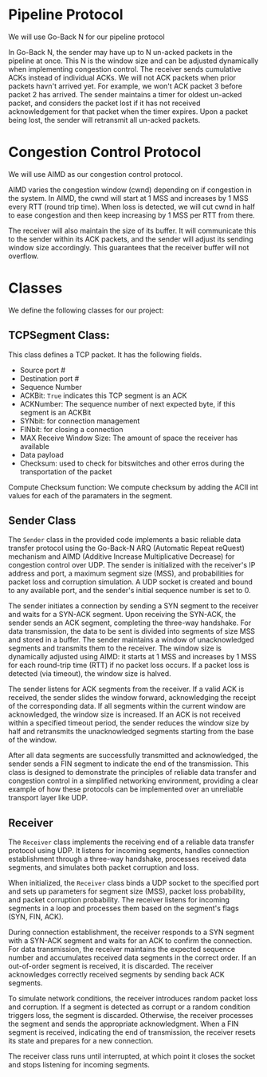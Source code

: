 # Pipeline Protocol
We will use Go-Back N for our pipeline protocol

In Go-Back N, the sender may have up to N un-acked packets in the pipeline at once. This N is the window size and can be adjusted dynamically when implementing congestion control. The receiver sends cumulative ACKs instead of individual ACKs. We will not ACK packets when prior packets havn't arrived yet. For example, we won't ACK packet 3 before packet 2 has arrived. The sender maintains a timer for oldest un-acked packet, and considers the packet lost if it has not received acknowledgement for that packet when the timer expires. Upon a packet being lost, the sender will retransmit all un-acked packets.

# Congestion Control Protocol
We will use AIMD as our congestion control protocol.

AIMD varies the congestion window (cwnd) depending on if congestion in the system. In AIMD, the cwnd will start at 1 MSS and increases by 1 MSS every RTT (round trip time). When loss is detected, we will cut cwnd in half to ease congestion and then keep increasing by 1 MSS per RTT from there.

The receiver will also maintain the size of its buffer. It will communicate this to the sender within its ACK packets, and the sender will adjust its sending window size accordingly. This guarantees that the receiver buffer will not overflow.

# Classes
We define the following classes for our project:

## TCPSegment Class:
This class defines a TCP packet. It has the following fields.
- Source port #
- Destination port #
- Sequence Number
- ACKBit: `True` indicates this TCP segment is an ACK
- ACKNumber: The sequence number of next expected byte, if this segment is an ACKBit
- SYNbit: for connection management
- FINbit: for closing a connection
- MAX Receive Window Size: The amount of space the receiver has available
- Data payload
- Checksum: used to check for bitswitches and other erros during the transportation of the packet

Compute Checksum function:
We compute checksum by adding the ACII int values for each of the paramaters in the segment.

## Sender Class

The `Sender` class in the provided code implements a basic reliable data transfer protocol using the Go-Back-N ARQ (Automatic Repeat reQuest) mechanism and AIMD (Additive Increase Multiplicative Decrease) for congestion control over UDP. The sender is initialized with the receiver's IP address and port, a maximum segment size (MSS), and probabilities for packet loss and corruption simulation. A UDP socket is created and bound to any available port, and the sender's initial sequence number is set to 0.

The sender initiates a connection by sending a SYN segment to the receiver and waits for a SYN-ACK segment. Upon receiving the SYN-ACK, the sender sends an ACK segment, completing the three-way handshake. For data transmission, the data to be sent is divided into segments of size MSS and stored in a buffer. The sender maintains a window of unacknowledged segments and transmits them to the receiver. The window size is dynamically adjusted using AIMD: it starts at 1 MSS and increases by 1 MSS for each round-trip time (RTT) if no packet loss occurs. If a packet loss is detected (via timeout), the window size is halved.

The sender listens for ACK segments from the receiver. If a valid ACK is received, the sender slides the window forward, acknowledging the receipt of the corresponding data. If all segments within the current window are acknowledged, the window size is increased. If an ACK is not received within a specified timeout period, the sender reduces the window size by half and retransmits the unacknowledged segments starting from the base of the window.

After all data segments are successfully transmitted and acknowledged, the sender sends a FIN segment to indicate the end of the transmission. This class is designed to demonstrate the principles of reliable data transfer and congestion control in a simplified networking environment, providing a clear example of how these protocols can be implemented over an unreliable transport layer like UDP.

## Receiver

The `Receiver` class implements the receiving end of a reliable data transfer protocol using UDP. It listens for incoming segments, handles connection establishment through a three-way handshake, processes received data segments, and simulates both packet corruption and loss. 

When initialized, the `Receiver` class binds a UDP socket to the specified port and sets up parameters for segment size (MSS), packet loss probability, and packet corruption probability. The receiver listens for incoming segments in a loop and processes them based on the segment's flags (SYN, FIN, ACK).

During connection establishment, the receiver responds to a SYN segment with a SYN-ACK segment and waits for an ACK to confirm the connection. For data transmission, the receiver maintains the expected sequence number and accumulates received data segments in the correct order. If an out-of-order segment is received, it is discarded. The receiver acknowledges correctly received segments by sending back ACK segments.

To simulate network conditions, the receiver introduces random packet loss and corruption. If a segment is detected as corrupt or a random condition triggers loss, the segment is discarded. Otherwise, the receiver processes the segment and sends the appropriate acknowledgment. When a FIN segment is received, indicating the end of transmission, the receiver resets its state and prepares for a new connection.

The receiver class runs until interrupted, at which point it closes the socket and stops listening for incoming segments.